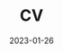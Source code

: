 ---
title: CV
date: 2023-01-26
type: pdf
tags: [MonSec, Go, TypeScript, Python, Kotlin, C, HTML, CSS, TeX, LaTeX, Git, Docker, Vagrant, Terraform]
path: cv.pdf
showDate: false
showDateUpdated: false
showReadingTime: false
showPagination: false
showEdit: false
---
